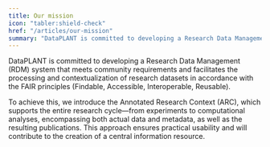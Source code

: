 ```yaml
---
title: Our mission
icon: "tabler:shield-check"
href: "/articles/our-mission"
summary: "DataPLANT is committed to developing a Research Data Management (RDM) system that meets community requirements and facilitates the processing and contextualization of research datasets in accordance with the FAIR principles (Findable, Accessible, Interoperable, Reusable)."
---
```


DataPLANT is committed to developing a Research Data Management (RDM) system that meets community requirements and facilitates the processing and contextualization of research datasets in accordance with the FAIR principles (Findable, Accessible, Interoperable, Reusable).

To achieve this, we introduce the Annotated Research Context (ARC), which supports the entire research cycle—from experiments to computational analyses, encompassing both actual data and metadata, as well as the resulting publications.
This approach ensures practical usability and will contribute to the creation of a central information resource.
